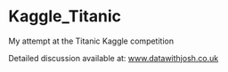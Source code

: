 # Kaggle_Titanic
My attempt at the Titanic Kaggle competition

Detailed discussion available at: www.datawithjosh.co.uk
